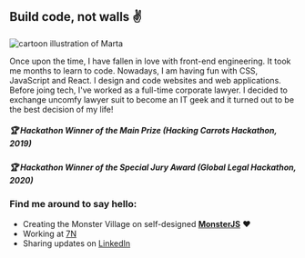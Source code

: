## Build code, not walls :v:

<img src="https://raw.githubusercontent.com/martatomchuck/martatomchuck/master/images/Marta.svg" alt="cartoon illustration of Marta"></img>

Once upon the time, I have fallen in love with front-end engineering. It took me months to learn to code. Nowadays, I am having fun with CSS, JavaScript and React. I design and code websites and web applications. Before joing tech, I've worked as a full-time corporate lawyer. I decided to exchange uncomfy lawyer suit to become an IT geek and it turned out to be the best decision of my life!

##### :trophy: Hackathon Winner of the Main Prize (Hacking Carrots Hackathon, 2019)
##### :trophy: Hackathon Winner of the Special Jury Award (Global Legal Hackathon, 2020)

### Find me around to say hello:
- Creating the Monster Village on self-designed **[MonsterJS](https://monsterjs.com)** :heart:
- Working at [7N](https://www.7n.com/) 
- Sharing updates on [LinkedIn](https://linkedin.com/in/martatomczakcv) 
